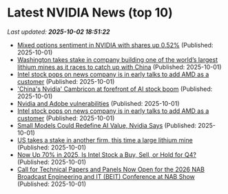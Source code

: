 # Latest NVIDIA News (top 10)
_Last updated: **2025-10-02 18:51:22**_

- [Mixed options sentiment in NVIDIA with shares up 0.52%](https://thefly.com/permalinks/entry.php/id4206398/NVDA-Mixed-options-sentiment-in-NVIDIA-with-shares-up-) (Published: 2025-10-01)
- [Washington takes stake in company building one of the world’s largest lithium mines as it races to catch up with China](https://fortune.com/2025/10/01/president-trump-administration-investment-electric-vehicles-united-states-lithium-energy-stake-company-deaprrtment-of-energy-general-motors-chris-wright-battery-washington-snaps-up-stake-in-lithium-am/) (Published: 2025-10-01)
- [Intel stock pops on news company is in early talks to add AMD as a customer](https://biztoc.com/x/dee93ff2f56a4291) (Published: 2025-10-01)
- ['China's Nvidia' Cambricon at forefront of AI stock boom](https://biztoc.com/x/5c482c2da8de0551) (Published: 2025-10-01)
- [Nvidia and Adobe vulnerabilities](https://blog.talosintelligence.com/nvidia-and-adobe-vulnerabilities/) (Published: 2025-10-01)
- [Intel stock pops on news company is in early talks to add AMD as a customer](https://www.cnbc.com/2025/10/01/intel-stock-amd-chips.html) (Published: 2025-10-01)
- [Small Models Could Redefine AI Value, Nvidia Says](http://www.pymnts.com/artificial-intelligence-2/2025/small-models-could-redefine-ai-value-nvidia-says/) (Published: 2025-10-01)
- [US takes a stake in another firm, this time a large lithium mine](https://www.aljazeera.com/economy/2025/10/1/us-takes-a-stake-in-another-firm-this-time-a-large-lithium-mine) (Published: 2025-10-01)
- [Now Up 70% in 2025, Is Intel Stock a Buy, Sell, or Hold for Q4?](https://www.barchart.com/story/news/35169458/now-up-70-in-2025-is-intel-stock-a-buy-sell-or-hold-for-q4) (Published: 2025-10-01)
- [Call for Technical Papers and Panels Now Open for the 2026 NAB Broadcast Engineering and IT (BEIT) Conference at NAB Show](https://www.globenewswire.com/news-release/2025/10/01/3159862/0/en/Call-for-Technical-Papers-and-Panels-Now-Open-for-the-2026-NAB-Broadcast-Engineering-and-IT-BEIT-Conference-at-NAB-Show.html) (Published: 2025-10-01)
